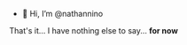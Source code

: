 - 👋 Hi, I’m @nathannino

That's it... I have nothing else to say... **for now**

<!---
nathannino/nathannino is a ✨ special ✨ repository because its `README.md` (this file) appears on your GitHub profile.
You can click the Preview link to take a look at your changes.
--->
